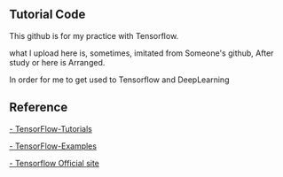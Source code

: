 ## Tutorial Code 

This github is for my practice with Tensorflow. 

what I upload here is, sometimes, imitated from Someone's github, After study or here is Arranged. 

In order for me to get used to Tensorflow and DeepLearning

## Reference 

 [- TensorFlow-Tutorials](https://github.com/nlintz/TensorFlow-Tutorials)
 
 [- TensorFlow-Examples](https://github.com/nlintz/TensorFlow-Tutorials)
 
 [- Tensorflow Official site](https://www.tensorflow.org/get_started/)
 
 
